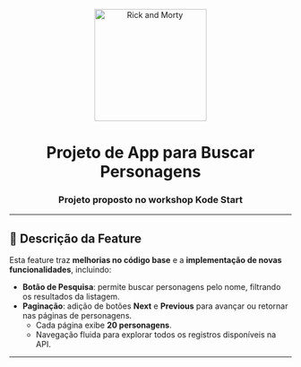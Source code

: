 <p align="center">
  <img src="https://www.freepnglogos.com/uploads/rick-and-morty-png/rick-and-morty-portal-shoes-white-clothing-zavvi-23.png" alt="Rick and Morty" width="200"/>
</p>

<h1 align="center">Projeto de App para Buscar Personagens</h1>
<h3 align="center">Projeto proposto no workshop Kode Start</h3>

---

## 📖 Descrição da Feature
Esta feature traz **melhorias no código base** e a **implementação de novas funcionalidades**, incluindo:

- **Botão de Pesquisa**: permite buscar personagens pelo nome, filtrando os resultados da listagem.
- **Paginação**: adição de botões **Next** e **Previous** para avançar ou retornar nas páginas de personagens.
  - Cada página exibe **20 personagens**.
  - Navegação fluida para explorar todos os registros disponíveis na API.

---



